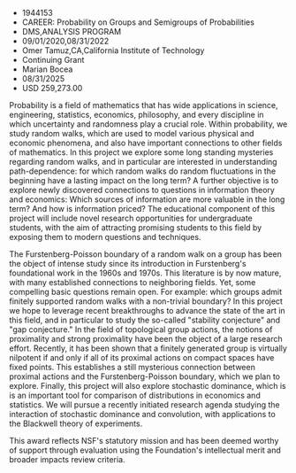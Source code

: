 
* 1944153
* CAREER: Probability on Groups and Semigroups of Probabilities
* DMS,ANALYSIS PROGRAM
* 09/01/2020,08/31/2022
* Omer Tamuz,CA,California Institute of Technology
* Continuing Grant
* Marian Bocea
* 08/31/2025
* USD 259,273.00

Probability is a field of mathematics that has wide applications in science,
engineering, statistics, economics, philosophy, and every discipline in which
uncertainty and randomness play a crucial role. Within probability, we study
random walks, which are used to model various physical and economic phenomena,
and also have important connections to other fields of mathematics. In this
project we explore some long standing mysteries regarding random walks, and in
particular are interested in understanding path-dependence: for which random
walks do random fluctuations in the beginning have a lasting impact on the long
term? A further objective is to explore newly discovered connections to
questions in information theory and economics: Which sources of information are
more valuable in the long term? And how is information priced? The educational
component of this project will include novel research opportunities for
undergraduate students, with the aim of attracting promising students to this
field by exposing them to modern questions and techniques.

The Furstenberg-Poisson boundary of a random walk on a group has been the object
of intense study since its introduction in Furstenberg's foundational work in
the 1960s and 1970s. This literature is by now mature, with many established
connections to neighboring fields. Yet, some compelling basic questions remain
open. For example: which groups admit finitely supported random walks with a
non-trivial boundary? In this project we hope to leverage recent breakthroughs
to advance the state of the art in this field, and in particular to study the
so-called "stability conjecture" and "gap conjecture." In the field of
topological group actions, the notions of proximality and strong proximality
have been the object of a large research effort. Recently, it has been shown
that a finitely generated group is virtually nilpotent if and only if all of its
proximal actions on compact spaces have fixed points. This establishes a still
mysterious connection between proximal actions and the Furstenberg-Poisson
boundary, which we plan to explore. Finally, this project will also explore
stochastic dominance, which is is an important tool for comparison of
distributions in economics and statistics. We will pursue a recently initiated
research agenda studying the interaction of stochastic dominance and
convolution, with applications to the Blackwell theory of experiments.

This award reflects NSF's statutory mission and has been deemed worthy of
support through evaluation using the Foundation's intellectual merit and broader
impacts review criteria.
